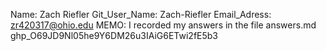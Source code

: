 Name: Zach Riefler
Git_User_Name: Zach-Riefler
Email_Adress: zr420317@ohio.edu
MEMO: I recorded my answers in the file answers.md
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
